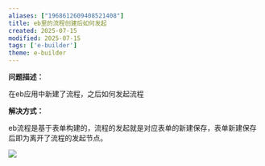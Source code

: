 ```yaml
---
aliases: ["1968612609408521408"]
title: eb里的流程创建后如何发起
created: 2025-07-15
modified: 2025-07-15
tags: ['e-builder']
theme: e-builder
---
```


**问题描述：**

在eb应用中新建了流程，之后如何发起流程

**解决方式：**

eb流程是基于表单构建的，流程的发起就是对应表单的新建保存，表单新建保存后即为离开了流程的发起节点。

![](6d750fa721c9ea0a219b2810ccc2efdc.jpg)